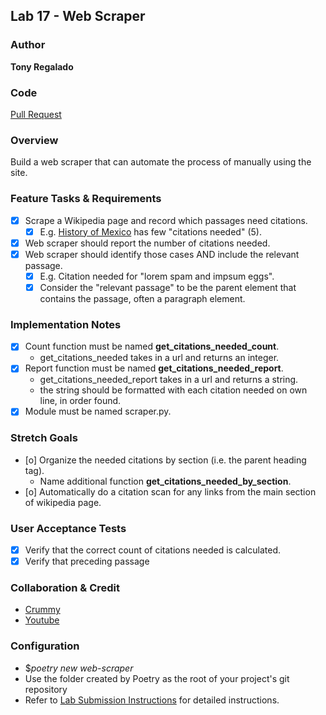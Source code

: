 ## Lab 17 - Web Scraper

### Author
**Tony Regalado**

### Code
[Pull Request](https://github.com/Edward-Regalado/web-scraper/pull/1)

### Overview

Build a web scraper that can automate the process of manually using the site.

### Feature Tasks & Requirements

- [x] Scrape a Wikipedia page and record which passages need citations.
  - [x] E.g. [History of Mexico](https://en.wikipedia.org/wiki/History_of_Mexico) has few "citations needed" (5).
- [x] Web scraper should report the number of citations needed.
- [x] Web scraper should identify those cases AND include the relevant passage.
  - [x] E.g. Citation needed for "lorem spam and impsum eggs".
  - [x] Consider the "relevant passage" to be the parent element that contains the passage, often a paragraph element.

### Implementation Notes

- [x] Count function must be named **get_citations_needed_count**.
  - get_citations_needed takes in a url and returns an integer.
- [x] Report function must be named **get_citations_needed_report**.
  - get_citations_needed_report takes in a url and returns a string.
  - the string should be formatted with each citation needed on own line, in order found.
- [x] Module must be named scraper.py.

### Stretch Goals

- [o] Organize the needed citations by section (i.e. the parent heading tag).
  - Name additional function **get_citations_needed_by_section**.
- [o] Automatically do a citation scan for any links from the main section of wikipedia page.

### User Acceptance Tests

- [x] Verify that the correct count of citations needed is calculated.
- [x] Verify that preceding passage

### Collaboration & Credit

- [Crummy](https://www.crummy.com/software/BeautifulSoup/bs4/doc/)
- [Youtube](https://www.youtube.com/watch?v=XVv6mJpFOb0)

### Configuration 
- $*poetry new web-scraper*
- Use the folder created by Poetry as the root of your project's git repository
- Refer to [Lab Submission Instructions](https://codefellows.github.io/code-401-python-guide/reference/submission-instructions/labs/) for detailed instructions.
